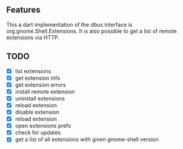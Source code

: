 ## Features

This a dart implementation of the dbus interface is org.gnome.Shell.Extensions.
It is also possible to get a list of remote extensions via HTTP.

## TODO

- [X] list extensions
- [X] get extension info
- [X] get extension errors
- [X] install remote extension
- [X] uninstall extensions
- [X] reload extension
- [X] disable extension
- [X] reload extension
- [X] open extensions prefs
- [X] check for updates
- [X] get a list of all extensions with given gnome-shell version